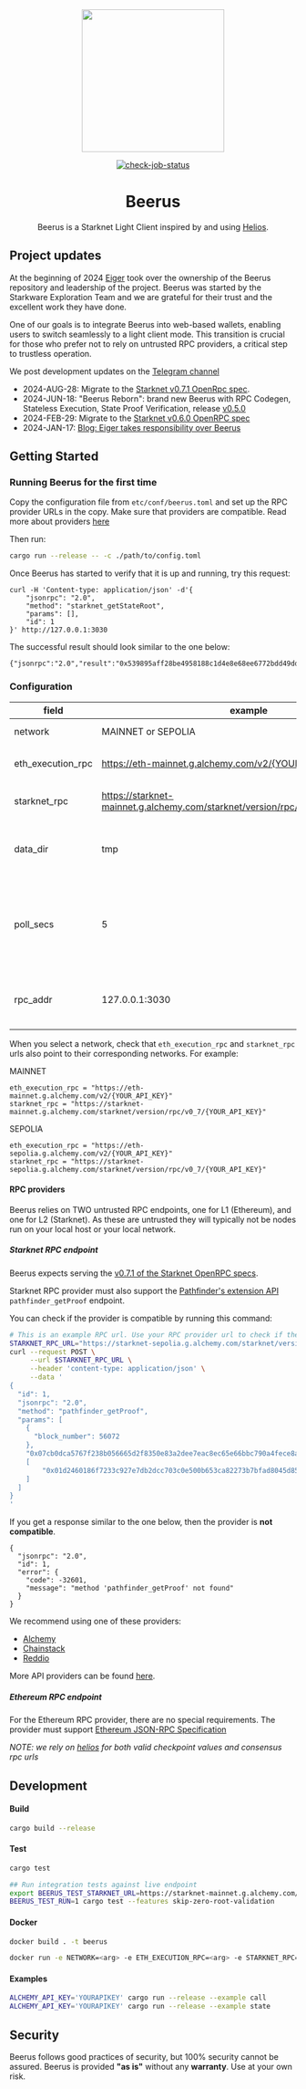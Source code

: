<div align="center">
  <img src="etc/beerus.png" height="250" />
  <div align="center">

  [![check-job-status](https://github.com/eigerco/beerus/actions/workflows/check.yml/badge.svg)](https://github.com/eigerco/beerus/actions/workflows/check.yml)

  </div>
  <h1>Beerus</h1>

  Beerus is a Starknet Light Client inspired by and using
  [Helios](https://github.com/a16z/helios/).
</div>

## Project updates

At the beginning of 2024 [Eiger](https://www.eiger.co/) took over the ownership of the Beerus repository and leadership of the project. Beerus was started by the Starkware Exploration Team and we are grateful for their trust and the excellent work they have done.

One of our goals is to integrate Beerus into web-based wallets, enabling users to switch seamlessly to a light client mode. This transition is crucial for those who prefer not to rely on untrusted RPC providers, a critical step to trustless operation.

We post development updates on the [Telegram channel](https://t.me/BeerusStarknet)

* 2024-AUG-28: Migrate to the [Starknet v0.7.1 OpenRpc spec](https://github.com/starkware-libs/starknet-specs/tree/v0.7.1).
* 2024-JUN-18: "Beerus Reborn": brand new Beerus with RPC Codegen, Stateless Execution, State Proof Verification, release [v0.5.0](https://github.com/eigerco/beerus/releases/tag/v0.5.0)
* 2024-FEB-29: Migrate to the [Starknet v0.6.0 OpenRPC spec](https://github.com/starkware-libs/starknet-specs/tree/v0.6.0)
* 2024-JAN-17: [Blog: Eiger takes responsibility over Beerus](https://www.eiger.co/blog/eiger-taking-over-ownership-for-beerus-working-on-starknet-light-clients)

## Getting Started

### Running Beerus for the first time

Copy the configuration file from `etc/conf/beerus.toml` and set up the RPC provider URLs in the copy.
Make sure that providers are compatible. Read more about providers [here](#rpc-providers)

Then run:
```bash
cargo run --release -- -c ./path/to/config.toml
```

Once Beerus has started to verify that it is up and running, try this request:
```
curl -H 'Content-type: application/json' -d'{
    "jsonrpc": "2.0",
    "method": "starknet_getStateRoot",
    "params": [],
    "id": 1
}' http://127.0.0.1:3030
```

The successful result should look similar to the one below:
```
{"jsonrpc":"2.0","result":"0x539895aff28be4958188c1d4e8e68ee6772bdd49dd9362a4fbb189e61c54ff1","id":1}
```

### Configuration

| field   | example | description |
| ----------- | ----------- | ----------- |
| network | MAINNET or SEPOLIA| network to query |
| eth_execution_rpc | https://eth-mainnet.g.alchemy.com/v2/{YOUR_API_KEY}| untrusted l1 node provider url |
| starknet_rpc | https://starknet-mainnet.g.alchemy.com/starknet/version/rpc/v0_7/{YOUR_API_KEY}| untrusted l2 node provider url |
| data_dir | tmp | `OPTIONAL` location to store both l1 and l2 data |
| poll_secs | 5 | `OPTIONAL` seconds to wait for querying sn state, min = 1 and max = 3600 |
| rpc_addr | 127.0.0.1:3030 | `OPTIONAL` local address to listen for rpc reqs |

When you select a network, check that `eth_execution_rpc` and `starknet_rpc` urls also point to their corresponding networks. For example:

MAINNET
```
eth_execution_rpc = "https://eth-mainnet.g.alchemy.com/v2/{YOUR_API_KEY}"
starknet_rpc = "https://starknet-mainnet.g.alchemy.com/starknet/version/rpc/v0_7/{YOUR_API_KEY}"
```
SEPOLIA
```
eth_execution_rpc = "https://eth-sepolia.g.alchemy.com/v2/{YOUR_API_KEY}"
starknet_rpc = "https://starknet-sepolia.g.alchemy.com/starknet/version/rpc/v0_7/{YOUR_API_KEY}"
```

#### RPC providers
Beerus relies on TWO untrusted RPC endpoints, one for L1 (Ethereum), and one for L2 (Starknet).
As these are untrusted they will typically not be nodes run on your local host or your local network.

##### Starknet RPC endpoint
Beerus expects serving the [v0.7.1 of the Starknet OpenRPC specs](https://github.com/starkware-libs/starknet-specs/tree/v0.7.1).

Starknet RPC provider must also support the [Pathfinder's extension API](https://github.com/eqlabs/pathfinder#pathfinder-extension-api) `pathfinder_getProof` endpoint. 

You can check if the provider is compatible by running this command:
```bash
# This is an example RPC url. Use your RPC provider url to check if the node is compatible.
STARKNET_RPC_URL="https://starknet-sepolia.g.alchemy.com/starknet/version/rpc/v0_7/{YOUR_API_KEY}"
curl --request POST \
     --url $STARKNET_RPC_URL \
     --header 'content-type: application/json' \
     --data '
{
  "id": 1,
  "jsonrpc": "2.0",
  "method": "pathfinder_getProof",
  "params": [
    {
      "block_number": 56072
    },
    "0x07cb0dca5767f238b056665d2f8350e83a2dee7eac8ec65e66bbc790a4fece8a",
    [
        "0x01d2460186f7233c927e7db2dcc703c0e500b653ca82273b7bfad8045d85a470"
    ]
  ]
}
'
```

If you get a response similar to the one below, then the provider is **not compatible**.
```
{
  "jsonrpc": "2.0",
  "id": 1,
  "error": {
    "code": -32601,
    "message": "method 'pathfinder_getProof' not found"
  }
}
```

We recommend using one of these providers:
- [Alchemy](https://docs.alchemy.com/reference/starknet-api-faq#what-versions-of-starknet-api-are-supported)
- [Chainstack](https://docs.chainstack.com/docs/starknet-tooling)
- [Reddio](https://docs.reddio.com/guide/node/starknet.html#grab-starknet-sepolia-endpoint)


More API providers can be found [here](https://docs.starknet.io/documentation/tools/api-services/).

##### Ethereum RPC endpoint
For the Ethereum RPC provider, there are no special requirements. The provider must support [Ethereum JSON-RPC Specification](https://ethereum.github.io/execution-apis/api-documentation/)

*NOTE: we rely on [helios](https://github.com/a16z/helios) for both valid checkpoint values and consensus rpc urls*

## Development

#### Build

```bash
cargo build --release
```

#### Test

```bash
cargo test

## Run integration tests against live endpoint
export BEERUS_TEST_STARKNET_URL=https://starknet-mainnet.g.alchemy.com/starknet/version/rpc/v0_7/${ALCHEMY_API_KEY}
BEERUS_TEST_RUN=1 cargo test --features skip-zero-root-validation
```

#### Docker

```bash
docker build . -t beerus
```

```bash
docker run -e NETWORK=<arg> -e ETH_EXECUTION_RPC=<arg> -e STARKNET_RPC=<arg> -it beerus
```

#### Examples

```bash
ALCHEMY_API_KEY='YOURAPIKEY' cargo run --release --example call
ALCHEMY_API_KEY='YOURAPIKEY' cargo run --release --example state
```

## Security

Beerus follows good practices of security, but 100% security cannot be assured.
Beerus is provided **"as is"** without any **warranty**. Use at your own risk.
